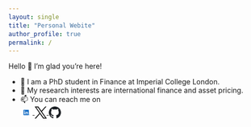 ```yaml
---
layout: single
title: "Personal Webite"
author_profile: true
permalink: /
---
```


Hello 👋 I’m glad you’re here!  
- 🌱 I am a PhD student in Finance at Imperial College London.  
- 🔭 My research interests are international finance and asset pricing.  
- 📫 You can reach me on  
  <a href="https://www.linkedin.com/in/amin-izadyar/" target="_blank" rel="noopener">
    <img src="/assets/images/linkedin.svg" alt="LinkedIn" width="24" style="vertical-align:middle" />
  </a>
  <a href="https://x.com/amin_izadyar" target="_blank" rel="noopener">
    <img src="/assets/images/x.svg" alt="X" width="24" style="vertical-align:middle" />
  </a>
  <a href="https://github.com/aminizadyar" target="_blank" rel="noopener">
    <img src="/assets/images/github.svg" alt="GitHub" width="24" style="vertical-align:middle" />
  </a>

